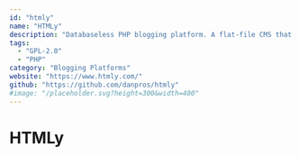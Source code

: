 ```yaml
---
id: "htmly"
name: "HTMLy"
description: "Databaseless PHP blogging platform. A flat-file CMS that allows you to create a fast, secure, and powerful website or blog in seconds."
tags:
  - "GPL-2.0"
  - "PHP"
category: "Blogging Platforms"
website: "https://www.htmly.com/"
github: "https://github.com/danpros/htmly"
#image: "/placeholder.svg?height=300&width=400"
---
```


# HTMLy
